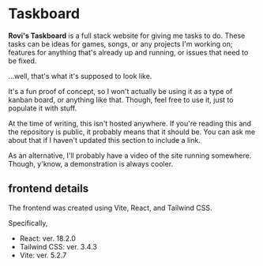 # Taskboard

**Rovi's Taskboard** is a full stack website for giving me tasks to do. These tasks can be ideas for games, songs, or any projects I'm working on; features for anything that's already up and running, or issues that need to be fixed.

...well, that's what it's supposed to look like.

It's a fun proof of concept, so I won't actually be using it as a type of kanban board, or anything like that. Though, feel free to use it, just to populate it with stuff.

At the time of writing, this isn't hosted anywhere. If you're reading this and the repository is public, it probably means that it should be. You can ask me about that if I haven't updated this section to include a link.

As an alternative, I'll probably have a video of the site running somewhere. Though, y'know, a demonstration is always cooler.

## frontend details

The frontend was created using Vite, React, and Tailwind CSS.

Specifically,

- React: ver. 18.2.0
- Tailwind CSS: ver. 3.4.3
- Vite: ver. 5.2.7